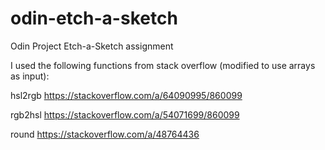 # odin-etch-a-sketch
Odin Project Etch-a-Sketch assignment


I used the following functions from stack overflow (modified to use arrays as 
input):

hsl2rgb
https://stackoverflow.com/a/64090995/860099

rgb2hsl
https://stackoverflow.com/a/54071699/860099

round
https://stackoverflow.com/a/48764436
